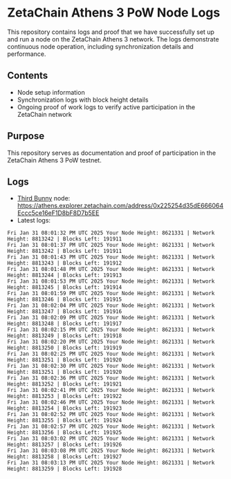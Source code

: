 # ZetaChain Athens 3 PoW Node Logs
This repository contains logs and proof that we have successfully set up and run a node on the ZetaChain Athens 3 network. The logs demonstrate continuous node operation, including synchronization details and performance.

## Contents
- Node setup information
- Synchronization logs with block height details
- Ongoing proof of work logs to verify active participation in the ZetaChain network

## Purpose
This repository serves as documentation and proof of participation in the ZetaChain Athens 3 PoW testnet.

## Logs

- [Third Bunny](https://thirdbunny.xyz/) node: https://athens.explorer.zetachain.com/address/0x225254d35dE666064Eccc5ce16eF1D8bF8D7b5EE
- Latest logs:
```
Fri Jan 31 08:01:32 PM UTC 2025 Your Node Height: 8621331 | Network Height: 8813242 | Blocks Left: 191911
Fri Jan 31 08:01:37 PM UTC 2025 Your Node Height: 8621331 | Network Height: 8813242 | Blocks Left: 191911
Fri Jan 31 08:01:43 PM UTC 2025 Your Node Height: 8621331 | Network Height: 8813243 | Blocks Left: 191912
Fri Jan 31 08:01:48 PM UTC 2025 Your Node Height: 8621331 | Network Height: 8813244 | Blocks Left: 191913
Fri Jan 31 08:01:53 PM UTC 2025 Your Node Height: 8621331 | Network Height: 8813245 | Blocks Left: 191914
Fri Jan 31 08:01:59 PM UTC 2025 Your Node Height: 8621331 | Network Height: 8813246 | Blocks Left: 191915
Fri Jan 31 08:02:04 PM UTC 2025 Your Node Height: 8621331 | Network Height: 8813247 | Blocks Left: 191916
Fri Jan 31 08:02:09 PM UTC 2025 Your Node Height: 8621331 | Network Height: 8813248 | Blocks Left: 191917
Fri Jan 31 08:02:15 PM UTC 2025 Your Node Height: 8621331 | Network Height: 8813249 | Blocks Left: 191918
Fri Jan 31 08:02:20 PM UTC 2025 Your Node Height: 8621331 | Network Height: 8813250 | Blocks Left: 191919
Fri Jan 31 08:02:25 PM UTC 2025 Your Node Height: 8621331 | Network Height: 8813251 | Blocks Left: 191920
Fri Jan 31 08:02:30 PM UTC 2025 Your Node Height: 8621331 | Network Height: 8813251 | Blocks Left: 191920
Fri Jan 31 08:02:36 PM UTC 2025 Your Node Height: 8621331 | Network Height: 8813252 | Blocks Left: 191921
Fri Jan 31 08:02:41 PM UTC 2025 Your Node Height: 8621331 | Network Height: 8813253 | Blocks Left: 191922
Fri Jan 31 08:02:46 PM UTC 2025 Your Node Height: 8621331 | Network Height: 8813254 | Blocks Left: 191923
Fri Jan 31 08:02:52 PM UTC 2025 Your Node Height: 8621331 | Network Height: 8813255 | Blocks Left: 191924
Fri Jan 31 08:02:57 PM UTC 2025 Your Node Height: 8621331 | Network Height: 8813256 | Blocks Left: 191925
Fri Jan 31 08:03:02 PM UTC 2025 Your Node Height: 8621331 | Network Height: 8813257 | Blocks Left: 191926
Fri Jan 31 08:03:08 PM UTC 2025 Your Node Height: 8621331 | Network Height: 8813258 | Blocks Left: 191927
Fri Jan 31 08:03:13 PM UTC 2025 Your Node Height: 8621331 | Network Height: 8813259 | Blocks Left: 191928
```
